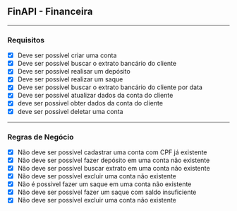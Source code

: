 ## FinAPI - Financeira

---

### Requisitos

- [x] Deve ser possível criar uma conta
- [x] Deve ser possível buscar o extrato bancário do cliente
- [x] Deve ser possível realisar um depósito
- [x] Deve ser possível realizar um saque
- [x] Deve ser possível buscar o extrato bancário do cliente por data
- [x] Deve ser possível atualizar dados da conta do cliente
- [x] deve ser possivel obter dados da conta do cliente
- [x] deve ser possivel deletar uma conta

---

### Regras de Negócio

- [x] Não deve ser possivel cadastrar uma conta com CPF já existente 
- [x] Não deve ser possível fazer depósito em uma conta não existente
- [x] Não deve ser possível buscar extrato em uma conta não existente
- [x] Não deve ser possível excluir uma conta não existente
- [x] Não é possivel fazer um saque em uma conta não existente
- [x] Não deve ser possível fazer um saque com saldo insuficiente
- [x] Não deve ser possível excluir uma conta não existente